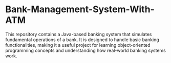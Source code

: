 # Bank-Management-System-With-ATM
This repository contains a Java-based banking system that simulates fundamental operations of a bank. It is designed to handle basic banking functionalities, making it a useful project for learning object-oriented programming concepts and understanding how real-world banking systems work.
